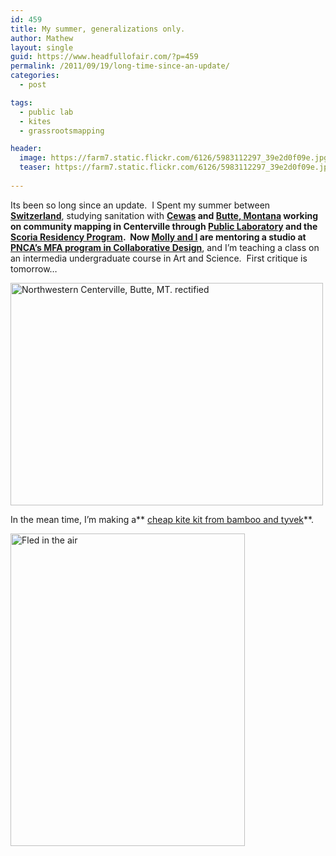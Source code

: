 ```yaml
---
id: 459
title: My summer, generalizations only.
author: Mathew
layout: single
guid: https://www.headfullofair.com/?p=459
permalink: /2011/09/19/long-time-since-an-update/
categories:
  - post

tags:
  - public lab
  - kites
  - grassrootsmapping

header:
  image: https://farm7.static.flickr.com/6126/5983112297_39e2d0f09e.jpg
  teaser: https://farm7.static.flickr.com/6126/5983112297_39e2d0f09e.jpg
  
---
```

Its been so long since an update.  I Spent my summer between **[Switzerland][1]**, studying sanitation with **[Cewas][2] **and **[Butte, Montana][3]** working on community mapping in Centerville through **[Public Laboratory][4]** and the **[Scoria Residency Program][5].**  Now **[Molly and I][6]** are mentoring a studio at**[ PNCA&#8217;s MFA program in Collaborative Design][7]**, and I&#8217;m teaching a class on an intermedia undergraduate course in Art and Science.  First critique is tomorrow&#8230;  

[<img src="http://farm7.static.flickr.com/6208/6084853308_6fd47dffcd.jpg" alt="Northwestern Centerville, Butte, MT.  rectified" width="500" height="356" />][8]

In the mean time, I&#8217;m making a** [cheap kite kit from bamboo and tyvek][9]**.

[<img src="http://farm7.static.flickr.com/6126/5983112297_39e2d0f09e.jpg" width="375" height="500" alt="Fled in the air" />][10]

&nbsp;

 [1]: http://www.flickr.com/photos/tropenhaus-wolhusen/
 [2]: http://www.cewas.org/index.php/home/home/
 [3]: http://maps.google.com/maps?q=meaderville,+montana&ll=46.022178,-112.505322&spn=0.017403,0.031028&gl=us&t=h&z=15&vpsrc=6
 [4]: http://www.publiclaboratory.org/home
 [5]: http://scoria.org/
 [6]: cloacina.org
 [7]: http://pnca.edu/programs/mfa/c/collabdesign
 [8]: http://www.flickr.com/photos/14397636@N07/6084853308/ "Northwestern Centerville, Butte, MT.  rectified by mathew.lippincott, on Flickr"
 [9]: http://publiclaboratory.org/report/tyvek-fleds-theoretical-actual-performance
 [10]: http://www.flickr.com/photos/14397636@N07/5983112297/ "Fled in the air by mathew.lippincott, on Flickr"
